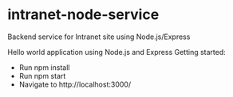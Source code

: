 # intranet-node-service
Backend service for Intranet site using Node.js/Express


Hello world application using Node.js and Express
Getting started:
  - Run npm install
  - Run npm start
  - Navigate to http://localhost:3000/
